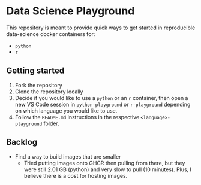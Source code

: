 <!-- markdownlint-disable MD029 -->

# Data Science Playground

This repository is meant to provide quick ways to get started in reproducible data-science docker containers for:

- `python`
- `r`

## Getting started

1. Fork the repository
2. Clone the repository locally
3. Decide if you would like to use a `python` or an `r` container, then open a new VS Code session in `python-playground` or `r-playground` depending on which language you would like to use.
4. Follow the `README.md` instructions in the respective `<language>-playground` folder.

## Backlog

- Find a way to build images that are smaller
  - Tried putting images onto GHCR then pulling from there, but they were still 2.01 GB (python) and very slow to pull (10 minutes). Plus, I believe there is a cost for hosting images.
